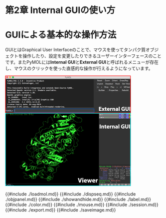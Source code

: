 # 第2章 Internal GUIの使い方

# GUIによる基本的な操作方法
GUIとはGraphical User Interfaceのことで、マウスを使ってタンパク質オブジェクトを操作したり、設定を変更したりできるユーザーインターフェースのことです。またPyMOLには**Internal GUI**と**External GUI**と呼ばれるメニューが存在し、マウスのクリックを使った直感的な操作が行えるようになっています。

<img src="./image/gui.png" width="80%">

{{#include ./loadmol.md}}
{{#include ./dispseq.md}}
{{#include ./objpanel.md}}
{{#include ./showandhide.md}}
{{#include ./label.md}}
{{#include ./color.md}}
{{#include ./mouse.md}}
{{#include ./session.md}}
{{#include ./export.md}}
{{#include ./saveimage.md}}

